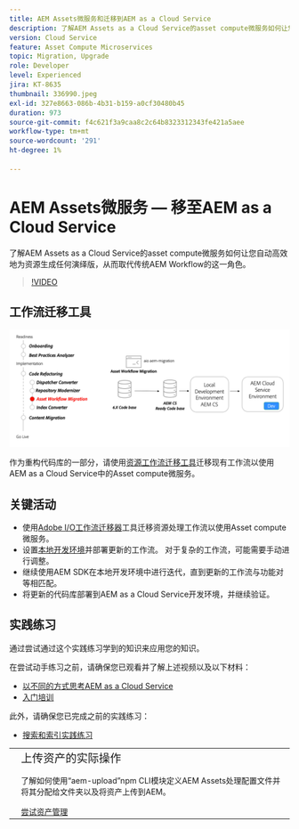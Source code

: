 ```yaml
---
title: AEM Assets微服务和迁移到AEM as a Cloud Service
description: 了解AEM Assets as a Cloud Service的asset compute微服务如何让您自动高效地为资源生成任何演绎版，从而取代传统AEM Workflow的这一角色。
version: Cloud Service
feature: Asset Compute Microservices
topic: Migration, Upgrade
role: Developer
level: Experienced
jira: KT-8635
thumbnail: 336990.jpeg
exl-id: 327e8663-086b-4b31-b159-a0cf30480b45
duration: 973
source-git-commit: f4c621f3a9caa8c2c64b8323312343fe421a5aee
workflow-type: tm+mt
source-wordcount: '291'
ht-degree: 1%

---
```


# AEM Assets微服务 — 移至AEM as a Cloud Service

了解AEM Assets as a Cloud Service的asset compute微服务如何让您自动高效地为资源生成任何演绎版，从而取代传统AEM Workflow的这一角色。

>[!VIDEO](https://video.tv.adobe.com/v/336990?quality=12&learn=on)

## 工作流迁移工具

![资产工作流迁移工具](./assets/asset-workflow-migration.png)

作为重构代码库的一部分，请使用[资源工作流迁移工具](https://experienceleague.adobe.com/docs/experience-manager-cloud-service/moving/refactoring-tools/asset-workflow-migration-tool.html)迁移现有工作流以使用AEM as a Cloud Service中的Asset compute微服务。

## 关键活动

+ 使用[Adobe I/O工作流迁移器](https://github.com/adobe/aio-cli-plugin-aem-cloud-service-migration#command-aio-aem-migrationworkflow-migrator)工具迁移资源处理工作流以使用Asset compute微服务。
+ 设置[本地开发环境](https://experienceleague.adobe.com/docs/experience-manager-learn/cloud-service/local-development-environment-set-up/overview.html?lang=zh-Hans)并部署更新的工作流。 对于复杂的工作流，可能需要手动进行调整。
+ 继续使用AEM SDK在本地开发环境中进行迭代，直到更新的工作流与功能对等相匹配。
+ 将更新的代码库部署到AEM as a Cloud Service开发环境，并继续验证。

## 实践练习

通过尝试通过这个实践练习学到的知识来应用您的知识。

在尝试动手练习之前，请确保您已观看并了解上述视频以及以下材料：

+ [以不同的方式思考AEM as a Cloud Service](./introduction.md)
+ [入门培训](./onboarding.md)

此外，请确保您已完成之前的实践练习：

+ [搜索和索引实践练习](./search-and-indexing.md#hands-on-exercise)

<table style="border-width:0">
    <tr>
        <td style="width:150px">
            <a  rel="noreferrer"
                target="_blank"
                href="https://github.com/adobe/aem-cloud-engineering-video-series-exercises/tree/session8-assets#cloud-acceleration-bootcamp---session-8-assets-and-microservices"><img alt="实践练习GitHub存储库" src="./assets/github.png"/>
            </a>        
        </td>
        <td style="width:100%;margin-bottom:1rem;">
            <div style="font-size:1.25rem;font-weight:400;">上传资产的实际操作</div>
            <p style="margin:1rem 0">
                了解如何使用“aem-upload”npm CLI模块定义AEM Assets处理配置文件并将其分配给文件夹以及将资产上传到AEM。
            </p>
            <a  rel="noreferrer"
                target="_blank"
                href="https://github.com/adobe/aem-cloud-engineering-video-series-exercises/tree/session8-assets#cloud-acceleration-bootcamp---session-8-assets-and-microservices" class="spectrum-Button spectrum-Button--primary spectrum-Button--sizeM">
                <span class="spectrum-Button-label has-no-wrap has-text-weight-bold">尝试资产管理</span>
            </a>
        </td>
    </tr>
</table>
